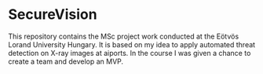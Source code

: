 # SecureVision

This repository contains the MSc project work conducted at the Eötvös Lorand University Hungary. 
It is based on my idea to apply automated threat detection on X-ray images at aiports. 
In the course I was given a chance to create a team and develop an MVP.
